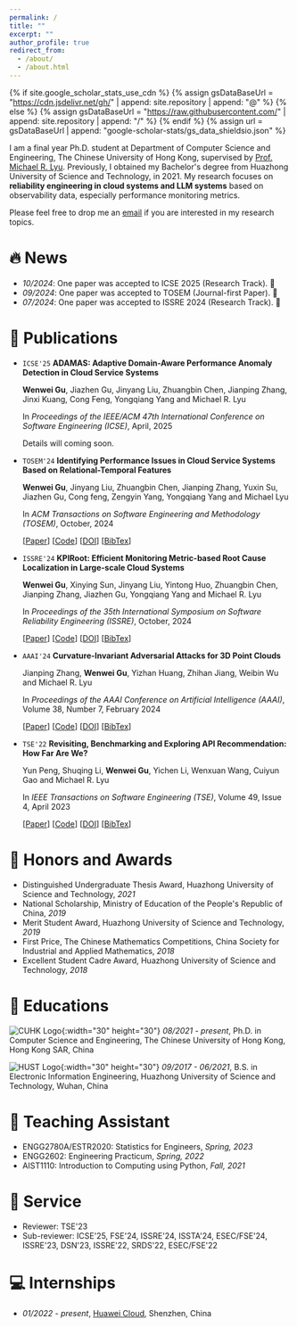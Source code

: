 ```yaml
---
permalink: /
title: ""
excerpt: ""
author_profile: true
redirect_from: 
  - /about/
  - /about.html
---
```


{% if site.google_scholar_stats_use_cdn %}
{% assign gsDataBaseUrl = "https://cdn.jsdelivr.net/gh/" | append: site.repository | append: "@" %}
{% else %}
{% assign gsDataBaseUrl = "https://raw.githubusercontent.com/" | append: site.repository | append: "/" %}
{% endif %}
{% assign url = gsDataBaseUrl | append: "google-scholar-stats/gs_data_shieldsio.json" %}

<span class='anchor' id='about-me'></span>

I am a final year Ph.D. student at Department of Computer Science and Engineering, The Chinese University of Hong Kong, supervised by [Prof. Michael R. Lyu](http://www.cse.cuhk.edu.hk/lyu/). Previously, I obtained my Bachelor's degree from Huazhong University of Science and Technology, in 2021. My research focuses on **reliability engineering in cloud systems and LLM systems** based on observability data, especially performance monitoring metrics. 

Please feel free to drop me an [email](mailto:wwgu21@cse.cuhk.edu.hk) if you are interested in my research topics.


# 🔥 News
- *10/2024*: One paper was accepted to ICSE 2025 (Research Track). 🎉 
- *09/2024*: One paper was accepted to TOSEM (Journal-first Paper). 🎉 
- *07/2024*: One paper was accepted to ISSRE 2024 (Research Track). 🎉 


# 📝 Publications 

* `ICSE'25` **ADAMAS: Adaptive Domain-Aware Performance Anomaly Detection in Cloud Service Systems**

  **Wenwei Gu**, Jiazhen Gu, Jinyang Liu, Zhuangbin Chen, Jianping Zhang, Jinxi Kuang, Cong Feng, Yongqiang Yang and Michael R. Lyu
  
  In *Proceedings of the IEEE/ACM 47th International Conference on Software Engineering (ICSE)*, April, 2025

  Details will coming soon.


* `TOSEM'24` **Identifying Performance Issues in Cloud Service Systems Based on Relational-Temporal Features**

  **Wenwei Gu**, Jinyang Liu, Zhuangbin Chen, Jianping Zhang, Yuxin Su, Jiazhen Gu, Cong feng, Zengyin Yang, Yongqiang Yang and Michael Lyu

  In *ACM Transactions on Software Engineering and Methodology (TOSEM)*, October, 2024

  [[Paper](https://wenweigu.github.io/publications/tosem24/tosem24.pdf)]
  [[Code](https://github.com/WenweiGu/ISOLATE)]
  [[DOI](https://dl.acm.org/doi/10.1145/3702978)]
  [[BibTex](https://wenweigu.github.io/publications/tosem24/tosem24-bibtex.txt)]


* `ISSRE'24` **KPIRoot: Efficient Monitoring Metric-based Root Cause Localization in Large-scale Cloud Systems**

  **Wenwei Gu**, Xinying Sun, Jinyang Liu, Yintong Huo, Zhuangbin Chen, Jianping Zhang, Jiazhen Gu, Yongqiang Yang and Michael R. Lyu

  In *Proceedings of the 35th International Symposium on Software Reliability Engineering (ISSRE)*, October, 2024

  [[Paper](https://wenweigu.github.io/publications/issre24/issre24.pdf)]
  [[Code](https://github.com/WenweiGu/KPIRoot)]
  [[DOI](https://ieeexplore.ieee.org/document/10771281)]
  [[BibTex](https://wenweigu.github.io/publications/tosem24/tosem24-bibtex.txt)]


* `AAAI'24` **Curvature-Invariant Adversarial Attacks for 3D Point Clouds**

  Jianping Zhang, **Wenwei Gu**, Yizhan Huang, Zhihan Jiang, Weibin Wu and Michael R. Lyu

  In *Proceedings of the AAAI Conference on Artificial Intelligence (AAAI)*, Volume 38, Number 7, February 2024

  [[Paper](https://wenweigu.github.io/publications/aaai24/aaai24.pdf)]
  [[Code](https://github.com/curvature-invariant/curvature-invariant)]
  [[DOI](https://doi.org/10.1609/aaai.v38i7.28542)]
  [[BibTex](https://wenweigu.github.io/publications/aaai24/aaai24-bibtex.txt)]


* `TSE'22` **Revisiting, Benchmarking and Exploring API Recommendation: How Far Are We?**

  Yun Peng, Shuqing Li, **Wenwei Gu**, Yichen Li, Wenxuan Wang, Cuiyun Gao and Michael R. Lyu

  In *IEEE Transactions on Software Engineering (TSE)*, Volume 49, Issue 4, April 2023

  [[Paper](https://wenweigu.github.io/publications/tse22/tse22.pdf)]
  [[Code](https://github.com/JohnnyPeng18/APIBench)]
  [[DOI](https://doi.org/10.1109/TSE.2022.3197063)]
  [[BibTex](https://wenweigu.github.io/publications/tse22/tse22-bibtex.txt)]


# 🥇 Honors and Awards
- Distinguished Undergraduate Thesis Award, Huazhong University of Science and Technology, *2021*
- National Scholarship, Ministry of Education of the People's Republic of China, *2019*
- Merit Student Award, Huazhong University of Science and Technology, *2019*
- First Price, The Chinese Mathematics Competitions, China Society for Industrial and Applied Mathematics, *2018*
- Excellent Student Cadre Award, Huazhong University of Science and Technology, *2018* 


# 📖 Educations
  ![CUHK Logo](https://wenweigu.github.io/images/CUHK.png){:width="30" height="30"} *08/2021 - present*, Ph.D. in Computer Science and Engineering, The Chinese University of Hong Kong, Hong Kong SAR, China 

  ![HUST Logo](https://wenweigu.github.io/images/HUST.png){:width="30" height="30"} *09/2017 - 06/2021*, B.S. in Electronic Information Engineering, Huazhong University of Science and Technology, Wuhan, China 


# 💬 Teaching Assistant
- ENGG2780A/ESTR2020: Statistics for Engineers, *Spring, 2023* 
- ENGG2602: Engineering Practicum, *Spring, 2022* 
- AIST1110: Introduction to Computing using Python, *Fall, 2021*


# 💼 Service
- Reviewer: TSE'23
- Sub-reviewer: ICSE'25, FSE'24, ISSRE'24, ISSTA'24, ESEC/FSE'24, ISSRE'23, DSN'23, ISSRE'22, SRDS'22, ESEC/FSE'22


# 💻 Internships
- *01/2022 - present*, [Huawei Cloud](https://www.huaweicloud.com/), Shenzhen, China


&nbsp;
